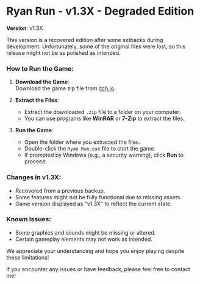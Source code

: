 # Ryan Run - v1.3X - Degraded Edition

**Version**: v1.3X

This version is a recovered edition after some setbacks during development. Unfortunately, some of the original files were lost, so this release might not be as polished as intended.

### How to Run the Game:
1. **Download the Game**:  
   Download the game zip file from [itch.io](insert-your-link-here).
   
2. **Extract the Files**:  
   - Extract the downloaded `.zip` file to a folder on your computer.
   - You can use programs like **WinRAR** or **7-Zip** to extract the files.
   
3. **Run the Game**:  
   - Open the folder where you extracted the files.
   - Double-click the `Ryan Run.exe` file to start the game.
   - If prompted by Windows (e.g., a security warning), click **Run** to proceed.

### Changes in v1.3X:
- Recovered from a previous backup.
- Some features might not be fully functional due to missing assets.
- Game version displayed as "v1.3X" to reflect the current state.

### Known Issues:
- Some graphics and sounds might be missing or altered.
- Certain gameplay elements may not work as intended.

We appreciate your understanding and hope you enjoy playing despite these limitations!

If you encounter any issues or have feedback, please feel free to contact me!
